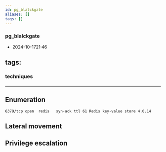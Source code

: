 ```yaml
---
id: pg_blalckgate
aliases: []
tags: []
---
```



### pg_blalckgate
* 2024-10-1721:46


## tags: 

### techniques

###  
----------

## Enumeration

  `6379/tcp open  redis   syn-ack ttl 61 Redis key-value store 4.0.14` 
  

  
## Lateral movement

  
  


## Privilege escalation


